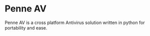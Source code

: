 # Penne AV

Penne AV is a cross platform Antivirus solution written in python for portability and ease.